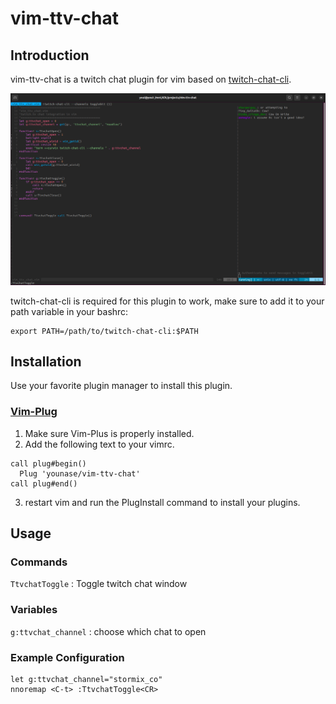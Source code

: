 # vim-ttv-chat

## Introduction

vim-ttv-chat is a twitch chat plugin for vim based on [twitch-chat-cli](https://github.com/martinbjeldbak/twitch-chat-cli).

![vim-ttv-chat screenshot](https://github.com/Younase/vim-ttv-chat/blob/main/screenshot.png?raw=true)

twitch-chat-cli is required for this plugin to work, make sure to add it to your path variable in your bashrc:
```
export PATH=/path/to/twitch-chat-cli:$PATH
```

## Installation

Use your favorite plugin manager to install this plugin.

### [Vim-Plug](https://github.com/junegunn/vim-plug)

1. Make sure Vim-Plus is properly installed.
2. Add the following text to your vimrc.
```vim
call plug#begin()
  Plug 'younase/vim-ttv-chat'
call plug#end()
```
3. restart vim and run the PlugInstall command to install your plugins.

## Usage

### Commands

`TtvchatToggle` : Toggle twitch chat window

### Variables

`g:ttvchat_channel` : choose which chat to open

### Example Configuration

```vim
let g:ttvchat_channel="stormix_co"
nnoremap <C-t> :TtvchatToggle<CR>
```
